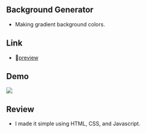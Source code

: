 ## Background Generator
- Making gradient background colors.

## Link
- 🎨[preview](https://junwoo0823.github.io/BackgroundGenerator/)

## Demo
<img src="img/demo.gif">

## Review
- I made it simple using HTML, CSS, and Javascript.